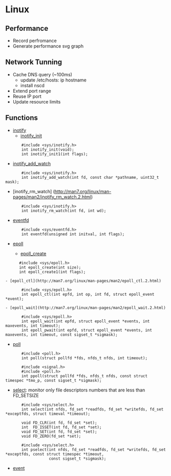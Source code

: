# Linux

## Performance
 - Record perfromance
 - Generate performance svg graph
 
## Network Tunning
  - Cache DNS query (~100ms)
    - update /etc/hosts:    ip hostname
    - install nscd
  - Extend port range
  - Reuse IP port
  - Update resource limits

## Functions
- [inotify](http://man7.org/linux/man-pages/man7/inotify.7.html)
   - [inotify_init](http://man7.org/linux/man-pages/man2/inotify_init.2.html)
```
       #include <sys/inotify.h>
       int inotify_init(void);
       int inotify_init1(int flags);
```
     
   - [inotify_add_watch](http://man7.org/linux/man-pages/man2/inotify_add_watch.2.html)
```
       #include <sys/inotify.h>
       int inotify_add_watch(int fd, const char *pathname, uint32_t mask);   
```
   
   - [inotify_rm_watch] (http://man7.org/linux/man-pages/man2/inotify_rm_watch.2.html)
```
       #include <sys/inotify.h>
       int inotify_rm_watch(int fd, int wd);
```
   
- [eventfd](http://man7.org/linux/man-pages/man2/eventfd.2.html)
```
       #include <sys/eventfd.h>
       int eventfd(unsigned int initval, int flags);
```

- [epoll](http://man7.org/linux/man-pages/man7/epoll.7.html)

    - [epoll_create](http://man7.org/linux/man-pages/man2/epoll_create.2.html)
```
      #include <sys/epoll.h>
      int epoll_create(int size);
      int epoll_create1(int flags);
```

    - [epoll_ctl](http://man7.org/linux/man-pages/man2/epoll_ctl.2.html)
```
       #include <sys/epoll.h>
       int epoll_ctl(int epfd, int op, int fd, struct epoll_event *event);
```

    - [epoll_wait](http://man7.org/linux/man-pages/man2/epoll_wait.2.html)
```
       #include <sys/epoll.h>
       int epoll_wait(int epfd, struct epoll_event *events, int maxevents, int timeout);
       int epoll_pwait(int epfd, struct epoll_event *events, int maxevents, int timeout, const sigset_t *sigmask);
```

- [poll](http://man7.org/linux/man-pages/man2/poll.2.html)
```
       #include <poll.h>
       int poll(struct pollfd *fds, nfds_t nfds, int timeout);

       #include <signal.h>
       #include <poll.h>
       int ppoll(struct pollfd *fds, nfds_t nfds, const struct timespec *tmo_p, const sigset_t *sigmask);
```

- [select](http://man7.org/linux/man-pages/man2/select.2.html): monitor only file descriptors numbers that are less than FD_SETSIZE
```
       #include <sys/select.h>
       int select(int nfds, fd_set *readfds, fd_set *writefds, fd_set *exceptfds, struct timeval *timeout);

       void FD_CLR(int fd, fd_set *set);
       int  FD_ISSET(int fd, fd_set *set);
       void FD_SET(int fd, fd_set *set);
       void FD_ZERO(fd_set *set);

       #include <sys/select.h>
       int pselect(int nfds, fd_set *readfds, fd_set *writefds, fd_set *exceptfds, const struct timespec *timeout,
                   const sigset_t *sigmask);
```

- [event](http://man7.org/linux/man-pages/man3/event.3.html)
